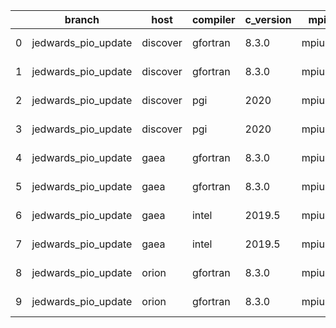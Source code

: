 |    | branch              | host     | compiler   | c_version   | mpi    | m_version   | o_g   | os     | build   | u_pass   | u_fail   | s_pass   | s_fail   | e_pass   | e_fail   |   nuopc_pass |   nuopc_fail | netcdf_c   | netcdf_f   | artifacts_hash                                                                                             | modified                   |
|----|---------------------|----------|------------|-------------|--------|-------------|-------|--------|---------|----------|----------|----------|----------|----------|----------|--------------|--------------|------------|------------|------------------------------------------------------------------------------------------------------------|----------------------------|
|  0 | jedwards_pio_update | discover | gfortran   | 8.3.0       | mpiuni | none        | O     | Linux  | Fail    | fail     | fail     | fail     | fail     | fail     | fail     |            0 |           50 | unknown    | unknown    | [artifacts](https://github.com/esmf-org/esmf-test-artifacts/tree/1b356059868d49c7b3dc12894c524b3804ed0c6f) | 2022-03-03 12:44:22.361248 |
|  1 | jedwards_pio_update | discover | gfortran   | 8.3.0       | mpiuni | none        | g     | Linux  | Fail    | fail     | fail     | fail     | fail     | fail     | fail     |            0 |           50 | unknown    | unknown    | [artifacts](https://github.com/esmf-org/esmf-test-artifacts/tree/cdb34a480c3a089d1970264f36e38fa04f1df260) | 2022-03-03 12:44:22.361248 |
|  2 | jedwards_pio_update | discover | pgi        | 2020        | mpiuni | none        | O     | Linux  | Fail    | fail     | fail     | fail     | fail     | fail     | fail     |            0 |           50 | unknown    | unknown    | [artifacts](https://github.com/esmf-org/esmf-test-artifacts/tree/e9895aa85eb3eff0d0c3385bfa32f13b6de47a8d) | 2022-03-03 12:44:22.361248 |
|  3 | jedwards_pio_update | discover | pgi        | 2020        | mpiuni | none        | g     | Linux  | Fail    | fail     | fail     | fail     | fail     | fail     | fail     |            0 |           50 | unknown    | unknown    | [artifacts](https://github.com/esmf-org/esmf-test-artifacts/tree/3ccd5b8aa4e00ec1897577e424493696e306f321) | 2022-03-03 12:44:22.361248 |
|  4 | jedwards_pio_update | gaea     | gfortran   | 8.3.0       | mpiuni | none        | O     | Unicos | Fail    | fail     | fail     | fail     | fail     | fail     | fail     |            0 |           50 | unknown    | unknown    | [artifacts](https://github.com/esmf-org/esmf-test-artifacts/tree/7df57512912ef1ca330a127e83d1d5a4376eff0d) | 2022-03-02 23:46:02.301582 |
|  5 | jedwards_pio_update | gaea     | gfortran   | 8.3.0       | mpiuni | none        | g     | Unicos | Fail    | fail     | fail     | fail     | fail     | fail     | fail     |            0 |           50 | unknown    | unknown    | [artifacts](https://github.com/esmf-org/esmf-test-artifacts/tree/707be5226392cea9190678fa0969b210e00e5f1c) | 2022-03-02 23:46:02.301582 |
|  6 | jedwards_pio_update | gaea     | intel      | 2019.5      | mpiuni | none        | O     | Unicos | Fail    | fail     | fail     | fail     | fail     | fail     | fail     |            0 |           50 | unknown    | unknown    | [artifacts](https://github.com/esmf-org/esmf-test-artifacts/tree/9d6d58499608720b0df22ed019a95b8f051b4fce) | 2022-03-02 23:46:02.301582 |
|  7 | jedwards_pio_update | gaea     | intel      | 2019.5      | mpiuni | none        | g     | Unicos | Fail    | fail     | fail     | fail     | fail     | fail     | fail     |            0 |           50 | unknown    | unknown    | [artifacts](https://github.com/esmf-org/esmf-test-artifacts/tree/d3579874c52e77b6b0202d667d348288b206aef5) | 2022-03-02 23:46:02.301582 |
|  8 | jedwards_pio_update | orion    | gfortran   | 8.3.0       | mpiuni | none        | O     | Linux  | Fail    | fail     | fail     | fail     | fail     | fail     | fail     |            0 |           50 | unknown    | unknown    | [artifacts](https://github.com/esmf-org/esmf-test-artifacts/tree/6f12a40731fb491d72b5cd6c4797abdaeb469011) | 2022-03-02 23:59:11.799412 |
|  9 | jedwards_pio_update | orion    | gfortran   | 8.3.0       | mpiuni | none        | g     | Linux  | Fail    | fail     | fail     | fail     | fail     | fail     | fail     |            0 |           50 | unknown    | unknown    | [artifacts](https://github.com/esmf-org/esmf-test-artifacts/tree/a6401d3e722277aefceda6cfa397195b5a659560) | 2022-03-02 23:59:11.799412 |